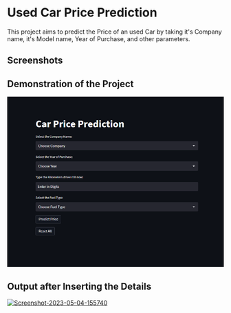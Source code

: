 
# Used Car Price Prediction

This project aims to predict the Price of an used Car by taking it's Company name, it's Model name, Year of Purchase, and other parameters.


## Screenshots

## Demonstration of the Project
<a href="https://github.com/harshalk612/car-price-prediction-project/blob/master/demo.png.png"><img src="https://github.com/harshalk612/car-price-prediction-project/blob/master/demo.png.png" alt="Screenshot-2023-05-04-155740" border="0"></a>

## Output after Inserting the Details
<a href="https://github.com/harshalk612/car-price-prediction-project/blob/master/predict.png.png"><img src="https://github.com/harshalk612/car-price-prediction-project/blob/master/predict.png.png" alt="Screenshot-2023-05-04-155740" border="0"></a>
